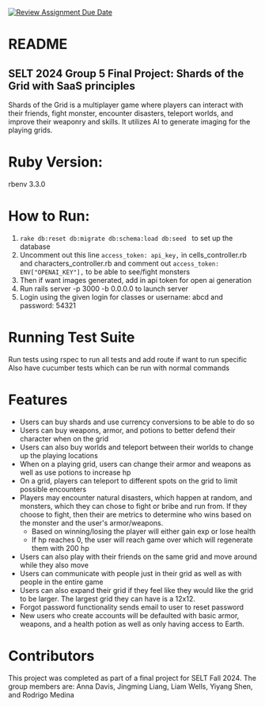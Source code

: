 [![Review Assignment Due Date](https://classroom.github.com/assets/deadline-readme-button-22041afd0340ce965d47ae6ef1cefeee28c7c493a6346c4f15d667ab976d596c.svg)](https://classroom.github.com/a/aHTqYFve)
# README
## SELT 2024 Group 5 Final Project: Shards of the Grid with SaaS principles
Shards of the Grid is a multiplayer game where players can interact with their friends, fight monster, encounter disasters, teleport worlds, and improve their weaponry and skills. It utilizes AI to generate imaging for the playing grids. 

# Ruby Version: 
rbenv 3.3.0 

# How to Run:
1. `rake db:reset db:migrate db:schema:load db:seed ` to set up the database
2. Uncomment out this line `access_token: api_key,` in cells_controller.rb and characters_controller.rb and comment out `access_token: ENV["OPENAI_KEY"],` to be able to see/fight monsters
3. Then if want images generated, add in api token for open ai generation
4. Run rails server -p 3000 -b 0.0.0.0 to launch server
5. Login using the given login for classes or username: abcd and password: 54321

# Running Test Suite
Run tests using rspec to run all tests and add route if want to run specific
Also have cucumber tests which can be run with normal commands 

# Features 
- Users can buy shards and use currency conversions to be able to do so
- Users can buy weapons, armor, and potions to better defend their character when on the grid
- Users can also buy worlds and teleport between their worlds to change up the playing locations
- When on a playing grid, users can change their armor and weapons as well as use potions to increase hp
- On a grid, players can teleport to different spots on the grid to limit possible encounters
- Players may encounter natural disasters, which happen at random, and monsters, which they can chose to fight or bribe and run from. If they choose to fight, then their are metrics to determine who wins based on the monster and the user's armor/weapons.
    - Based on winning/losing the player will either gain exp or lose health
    - If hp reaches 0, the user will reach game over which will regenerate them with 200 hp
- Users can also play with their friends on the same grid and move around while they also move
- Users can communicate with people just in their grid as well as with people in the entire game
- Users can also expand their grid if they feel like they would like the grid to be larger. The largest grid they can have is a 12x12.
- Forgot password functionality sends email to user to reset password
- New users who create accounts will be defaulted with basic armor, weapons, and a health potion as well as only having access to Earth.

# Contributors 
This project was completed as part of a final project for SELT Fall 2024. The group members are: Anna Davis, Jingming Liang, Liam Wells, Yiyang Shen, and Rodrigo Medina 
   
